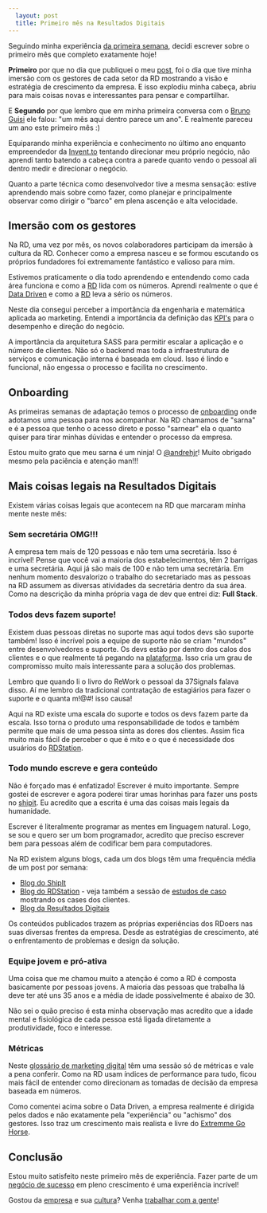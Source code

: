 ```yaml
---
  layout: post
  title: Primeiro mês na Resultados Digitais
---
```


Seguindo minha experiência [da primeira semana](/primeira-semana-na-resultados-digitais/), decidi escrever sobre o primeiro mês que completo exatamente hoje!

__Primeiro__ por que no dia que publiquei o meu [post](/primeira-semana-na-resultados-digitais/), foi o dia que tive minha imersão com os gestores de cada setor da RD mostrando a visão e estratégia de crescimento da empresa. E isso explodiu minha cabeça, abriu para mais coisas novas e interessantes para pensar e compartilhar.

E __Segundo__ por que lembro que em minha primeira conversa com o [Bruno Guisi](https://twitter.com/brunogh) ele falou: "um mês aqui dentro parece um ano". E realmente pareceu um ano este primeiro mês :)

Equiparando minha experiência e conhecimento no último ano enquanto empreendedor da [Invent.to](http://invent.to) tentando direcionar meu próprio negócio, não aprendi tanto batendo a cabeça contra a parede quanto vendo o pessoal ali dentro medir e direcionar o negócio.

Quanto a parte técnica como desenvolvedor tive a mesma sensação: estive aprendendo mais sobre como fazer, como planejar e principalmente observar como dirigir o "barco" em plena ascenção e alta velocidade.

## Imersão com os gestores

Na RD, uma vez por mês, os novos colaboradores participam da imersão à cultura da RD. Conhecer como a empresa nasceu e se formou escutando os próprios fundadores foi extremamente fantástico e valioso para mim.

Estivemos praticamente o dia todo aprendendo e entendendo como cada área funciona e como a [RD][rd] lida com os números. Aprendi realmente o que é [Data Driven](http://en.wikipedia.org/wiki/Data_driven) e como a [RD][rd] leva a sério os números.

Neste dia consegui perceber a importância da engenharia e matemática aplicada ao marketing. Entendi a importância da definição das [KPI's](http://pt.wikipedia.org/wiki/Indicador-chave_de_desempenho) para o desempenho e direção do negócio.

A importância da arquitetura SASS para permitir escalar a aplicação e o número de clientes. Não só o backend mas toda a infraestrutura de serviços e comunicação interna é baseada em cloud. Isso é lindo e funcional, não engessa o processo e facilita no crescimento.

## Onboarding

As primeiras semanas de adaptação temos o processo de [onboarding](http://en.wikipedia.org/wiki/Onboarding) onde adotamos uma pessoa para nos acompanhar. Na RD chamamos de "sarna" e é a pessoa que tenho o acesso direto e posso "sarnear" ela o quanto quiser para tirar minhas dúvidas e entender o processo da empresa.

Estou muito grato que meu sarna é um ninja! O [@andrehjr](https://twitter.com/andrehjr)! Muito obrigado mesmo pela paciência e atenção man!!!

## Mais coisas legais na Resultados Digitais

Existem várias coisas legais que acontecem na RD que marcaram minha mente neste mês:

### Sem secretária OMG!!!

A empresa tem mais de 120 pessoas e não tem uma secretária. Isso é incrível! Pense que você vai a maioria dos estabelecimentos, têm 2 barrigas e uma secretária. Aqui já são mais de 100 e não tem uma secretária. Em nenhum momento desvalorizo o trabalho do secretariado mas as pessoas na RD assumem as diversas atividades da secretária dentro da sua área. Como na descrição da minha própria vaga de dev que entrei diz: __Full Stack__.


### Todos devs fazem suporte!

Existem duas pessoas diretas no suporte mas aqui todos devs são suporte também! Isso é incrível pois a equipe de suporte não se criam "mundos" entre desenvolvedores e suporte. Os devs estão por dentro dos calos dos clientes e o que realmente tá pegando na [plataforma](http://rdstation.com.br). Isso cria um grau de compromisso muito mais interessante para a solução dos problemas.

Lembro que quando li o livro do ReWork o pessoal da 37Signals falava disso. Aí me lembro da tradicional contratação de estagiários para fazer o suporte e o quanta m!@#! isso causa!

Aqui na RD existe uma escala do suporte e todos os devs fazem parte da escala. Isso torna o produto uma responsabilidade de todos e também permite que mais de uma pessoa sinta as dores dos clientes. Assim fica muito mais fácil de perceber o que é mito e o que é necessidade dos usuários do [RDStation](http://rdstation.com.br).

### Todo mundo escreve e gera conteúdo

Não é forçado mas é enfatizado! Escrever é muito importante. Sempre gostei de escrever e agora poderei tirar umas horinhas para fazer uns posts no [shipit][ship]. Eu acredito que a escrita é uma das coisas mais legais da humanidade.

Escrever é literalmente programar as mentes em linguagem natural. Logo, se sou e quero ser um bom programador, acredito que preciso escrever bem para pessoas além de codificar bem para computadores.

Na RD existem alguns blogs, cada um dos blogs têm uma frequência média de um post por semana:

* [Blog do ShipIt](ship)
* [Blog do RDStation](http://blog.rdstation.com.br/) - veja também a sessão de [estudos de caso](http://blog.rdstation.com.br/estudos-de-caso/) mostrando os cases dos clientes.
* [Blog da Resultados Digitais](http://resultadosdigitais.com.br/blog/)

Os conteúdos publicados trazem as próprias experiências dos RDoers nas suas diversas frentes da empresa. Desde as estratégias de crescimento, até o enfrentamento de problemas e design da solução.

### Equipe jovem e pró-ativa

Uma coisa que me chamou muito a atenção é como a RD é composta basicamente por pessoas jovens. A maioria das pessoas que trabalha lá deve ter até uns 35 anos e a média de idade possivelmente é abaixo de 30.

Não sei o quão preciso é esta minha observação mas acredito que a idade mental e fisiológica de cada pessoa está ligada diretamente a produtividade, foco e interesse.

### Métricas

Neste [glossário de marketing digital](http://resultadosdigitais.com.br/blog/glossario-de-marketing-digital/) têm uma sessão só de métricas e vale a pena conferir. Como na RD usam índices de performance para tudo, ficou mais fácil de entender como direcionam as tomadas de decisão da empresa baseada em números.

Como comentei acima sobre o Data Driven, a empresa realmente é dirigida pelos dados e não exatamente pela "experiência" ou "achismo" dos gestores. Isso traz um crescimento mais realista e livre do [Extremme Go Horse](http://www.gohorseprocess.com.br/).

## Conclusão

Estou muito satisfeito neste primeiro mês de experiência. Fazer parte de um [negócio de sucesso](http://rdstation.com.br) em pleno crescimento é uma experiência incrível!

Gostou da [empresa](http://resultadosdigitais.com.br/sobre/) e sua [cultura](http://resultadosdigitais.com.br/blog/culture-code-rd/)? Venha [trabalhar com a gente](http://resultadosdigitais.com.br/trabalhe-conosco/)!

[ship]: http://shipit.resultadosdigitais.com.br
[rd]: http://resultadosdigitais.com.br
